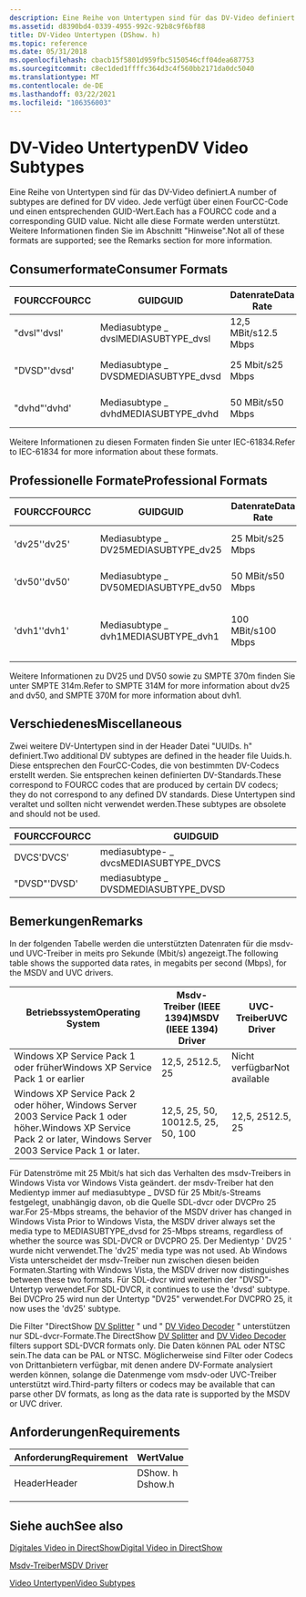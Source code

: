 ```yaml
---
description: Eine Reihe von Untertypen sind für das DV-Video definiert. Jede verfügt über einen FourCC-Code und einen entsprechenden GUID-Wert. Nicht alle diese Formate werden unterstützt. Weitere Informationen finden Sie im Abschnitt "Hinweise".
ms.assetid: d8390bd4-0339-4955-992c-92b8c9f6bf88
title: DV-Video Untertypen (DShow. h)
ms.topic: reference
ms.date: 05/31/2018
ms.openlocfilehash: cbacb15f5801d959fbc5150546cff04dea687753
ms.sourcegitcommit: c8ec1ded1ffffc364d3c4f560bb2171da0dc5040
ms.translationtype: MT
ms.contentlocale: de-DE
ms.lasthandoff: 03/22/2021
ms.locfileid: "106356003"
---
```

# <a name="dv-video-subtypes"></a><span data-ttu-id="af8e1-105">DV-Video Untertypen</span><span class="sxs-lookup"><span data-stu-id="af8e1-105">DV Video Subtypes</span></span>

<span data-ttu-id="af8e1-106">Eine Reihe von Untertypen sind für das DV-Video definiert.</span><span class="sxs-lookup"><span data-stu-id="af8e1-106">A number of subtypes are defined for DV video.</span></span> <span data-ttu-id="af8e1-107">Jede verfügt über einen FourCC-Code und einen entsprechenden GUID-Wert.</span><span class="sxs-lookup"><span data-stu-id="af8e1-107">Each has a FOURCC code and a corresponding GUID value.</span></span> <span data-ttu-id="af8e1-108">Nicht alle diese Formate werden unterstützt. Weitere Informationen finden Sie im Abschnitt "Hinweise".</span><span class="sxs-lookup"><span data-stu-id="af8e1-108">Not all of these formats are supported; see the Remarks section for more information.</span></span>

## <a name="consumer-formats"></a><span data-ttu-id="af8e1-109">Consumerformate</span><span class="sxs-lookup"><span data-stu-id="af8e1-109">Consumer Formats</span></span>



| <span data-ttu-id="af8e1-110">FOURCC</span><span class="sxs-lookup"><span data-stu-id="af8e1-110">FOURCC</span></span> | <span data-ttu-id="af8e1-111">GUID</span><span class="sxs-lookup"><span data-stu-id="af8e1-111">GUID</span></span>               | <span data-ttu-id="af8e1-112">Datenrate</span><span class="sxs-lookup"><span data-stu-id="af8e1-112">Data Rate</span></span> | <span data-ttu-id="af8e1-113">BESCHREIBUNG</span><span class="sxs-lookup"><span data-stu-id="af8e1-113">Description</span></span>                  |
|--------|--------------------|-----------|------------------------------|
| <span data-ttu-id="af8e1-114">"dvsl"</span><span class="sxs-lookup"><span data-stu-id="af8e1-114">'dvsl'</span></span> | <span data-ttu-id="af8e1-115">Mediasubtype \_ dvsl</span><span class="sxs-lookup"><span data-stu-id="af8e1-115">MEDIASUBTYPE\_dvsl</span></span> | <span data-ttu-id="af8e1-116">12,5 MBit/s</span><span class="sxs-lookup"><span data-stu-id="af8e1-116">12.5 Mbps</span></span> | <span data-ttu-id="af8e1-117">SD-dvcr (525-60 oder 625-50)</span><span class="sxs-lookup"><span data-stu-id="af8e1-117">SD-DVCR (525-60 or 625-50)</span></span>   |
| <span data-ttu-id="af8e1-118">"DVSD"</span><span class="sxs-lookup"><span data-stu-id="af8e1-118">'dvsd'</span></span> | <span data-ttu-id="af8e1-119">Mediasubtype \_ DVSD</span><span class="sxs-lookup"><span data-stu-id="af8e1-119">MEDIASUBTYPE\_dvsd</span></span> | <span data-ttu-id="af8e1-120">25 Mbit/s</span><span class="sxs-lookup"><span data-stu-id="af8e1-120">25 Mbps</span></span>   | <span data-ttu-id="af8e1-121">SDL-dvcr (525-60 oder 625-50)</span><span class="sxs-lookup"><span data-stu-id="af8e1-121">SDL-DVCR (525-60 or 625-50)</span></span>  |
| <span data-ttu-id="af8e1-122">"dvhd"</span><span class="sxs-lookup"><span data-stu-id="af8e1-122">'dvhd'</span></span> | <span data-ttu-id="af8e1-123">Mediasubtype \_ dvhd</span><span class="sxs-lookup"><span data-stu-id="af8e1-123">MEDIASUBTYPE\_dvhd</span></span> | <span data-ttu-id="af8e1-124">50 MBit/s</span><span class="sxs-lookup"><span data-stu-id="af8e1-124">50 Mbps</span></span>   | <span data-ttu-id="af8e1-125">HD-dvcr (1125-60 oder 1250-50)</span><span class="sxs-lookup"><span data-stu-id="af8e1-125">HD-DVCR (1125-60 or 1250-50)</span></span> |



 

<span data-ttu-id="af8e1-126">Weitere Informationen zu diesen Formaten finden Sie unter IEC-61834.</span><span class="sxs-lookup"><span data-stu-id="af8e1-126">Refer to IEC-61834 for more information about these formats.</span></span>

## <a name="professional-formats"></a><span data-ttu-id="af8e1-127">Professionelle Formate</span><span class="sxs-lookup"><span data-stu-id="af8e1-127">Professional Formats</span></span>



| <span data-ttu-id="af8e1-128">FOURCC</span><span class="sxs-lookup"><span data-stu-id="af8e1-128">FOURCC</span></span> | <span data-ttu-id="af8e1-129">GUID</span><span class="sxs-lookup"><span data-stu-id="af8e1-129">GUID</span></span>               | <span data-ttu-id="af8e1-130">Datenrate</span><span class="sxs-lookup"><span data-stu-id="af8e1-130">Data Rate</span></span> | <span data-ttu-id="af8e1-131">BESCHREIBUNG</span><span class="sxs-lookup"><span data-stu-id="af8e1-131">Description</span></span>                                 |
|--------|--------------------|-----------|---------------------------------------------|
| <span data-ttu-id="af8e1-132">'dv25'</span><span class="sxs-lookup"><span data-stu-id="af8e1-132">'dv25'</span></span> | <span data-ttu-id="af8e1-133">Mediasubtype \_ DV25</span><span class="sxs-lookup"><span data-stu-id="af8e1-133">MEDIASUBTYPE\_dv25</span></span> | <span data-ttu-id="af8e1-134">25 Mbit/s</span><span class="sxs-lookup"><span data-stu-id="af8e1-134">25 Mbps</span></span>   | <span data-ttu-id="af8e1-135">DVCPro 25 (525-60 oder 625-50).</span><span class="sxs-lookup"><span data-stu-id="af8e1-135">DVCPRO 25 (525-60 or 625-50).</span></span>               |
| <span data-ttu-id="af8e1-136">'dv50'</span><span class="sxs-lookup"><span data-stu-id="af8e1-136">'dv50'</span></span> | <span data-ttu-id="af8e1-137">Mediasubtype \_ DV50</span><span class="sxs-lookup"><span data-stu-id="af8e1-137">MEDIASUBTYPE\_dv50</span></span> | <span data-ttu-id="af8e1-138">50 MBit/s</span><span class="sxs-lookup"><span data-stu-id="af8e1-138">50 Mbps</span></span>   | <span data-ttu-id="af8e1-139">DVCPRO 50 (525-60 oder 625-50)</span><span class="sxs-lookup"><span data-stu-id="af8e1-139">DVCPRO 50 (525-60 or 625-50)</span></span>                |
| <span data-ttu-id="af8e1-140">'dvh1'</span><span class="sxs-lookup"><span data-stu-id="af8e1-140">'dvh1'</span></span> | <span data-ttu-id="af8e1-141">Mediasubtype \_ dvh1</span><span class="sxs-lookup"><span data-stu-id="af8e1-141">MEDIASUBTYPE\_dvh1</span></span> | <span data-ttu-id="af8e1-142">100 MBit/s</span><span class="sxs-lookup"><span data-stu-id="af8e1-142">100 Mbps</span></span>  | <span data-ttu-id="af8e1-143">DVCPRO 100 (1080/60i, 1080/50i oder 720/60p)</span><span class="sxs-lookup"><span data-stu-id="af8e1-143">DVCPRO 100 (1080/60i, 1080/50i, or 720/60P)</span></span> |



 

<span data-ttu-id="af8e1-144">Weitere Informationen zu DV25 und DV50 sowie zu SMPTE 370m finden Sie unter SMPTE 314m.</span><span class="sxs-lookup"><span data-stu-id="af8e1-144">Refer to SMPTE 314M for more information about dv25 and dv50, and SMPTE 370M for more information about dvh1.</span></span>

## <a name="miscellaneous"></a><span data-ttu-id="af8e1-145">Verschiedenes</span><span class="sxs-lookup"><span data-stu-id="af8e1-145">Miscellaneous</span></span>

<span data-ttu-id="af8e1-146">Zwei weitere DV-Untertypen sind in der Header Datei "UUIDs. h" definiert.</span><span class="sxs-lookup"><span data-stu-id="af8e1-146">Two additional DV subtypes are defined in the header file Uuids.h.</span></span> <span data-ttu-id="af8e1-147">Diese entsprechen den FourCC-Codes, die von bestimmten DV-Codecs erstellt werden. Sie entsprechen keinen definierten DV-Standards.</span><span class="sxs-lookup"><span data-stu-id="af8e1-147">These correspond to FOURCC codes that are produced by certain DV codecs; they do not correspond to any defined DV standards.</span></span> <span data-ttu-id="af8e1-148">Diese Untertypen sind veraltet und sollten nicht verwendet werden.</span><span class="sxs-lookup"><span data-stu-id="af8e1-148">These subtypes are obsolete and should not be used.</span></span>



| <span data-ttu-id="af8e1-149">FOURCC</span><span class="sxs-lookup"><span data-stu-id="af8e1-149">FOURCC</span></span> | <span data-ttu-id="af8e1-150">GUID</span><span class="sxs-lookup"><span data-stu-id="af8e1-150">GUID</span></span>               |
|--------|--------------------|
| <span data-ttu-id="af8e1-151">DVCS</span><span class="sxs-lookup"><span data-stu-id="af8e1-151">'DVCS'</span></span> | <span data-ttu-id="af8e1-152">mediasubtype- \_ dvcs</span><span class="sxs-lookup"><span data-stu-id="af8e1-152">MEDIASUBTYPE\_DVCS</span></span> |
| <span data-ttu-id="af8e1-153">"DVSD"</span><span class="sxs-lookup"><span data-stu-id="af8e1-153">'DVSD'</span></span> | <span data-ttu-id="af8e1-154">mediasubtype \_ DVSD</span><span class="sxs-lookup"><span data-stu-id="af8e1-154">MEDIASUBTYPE\_DVSD</span></span> |



 

## <a name="remarks"></a><span data-ttu-id="af8e1-155">Bemerkungen</span><span class="sxs-lookup"><span data-stu-id="af8e1-155">Remarks</span></span>

<span data-ttu-id="af8e1-156">In der folgenden Tabelle werden die unterstützten Datenraten für die msdv-und UVC-Treiber in meits pro Sekunde (Mbit/s) angezeigt.</span><span class="sxs-lookup"><span data-stu-id="af8e1-156">The following table shows the supported data rates, in megabits per second (Mbps), for the MSDV and UVC drivers.</span></span>



| <span data-ttu-id="af8e1-157">Betriebssystem</span><span class="sxs-lookup"><span data-stu-id="af8e1-157">Operating System</span></span>                                                                 | <span data-ttu-id="af8e1-158">Msdv-Treiber (IEEE 1394)</span><span class="sxs-lookup"><span data-stu-id="af8e1-158">MSDV (IEEE 1394) Driver</span></span> | <span data-ttu-id="af8e1-159">UVC-Treiber</span><span class="sxs-lookup"><span data-stu-id="af8e1-159">UVC Driver</span></span>    |
|----------------------------------------------------------------------------------|-------------------------|---------------|
| <span data-ttu-id="af8e1-160">Windows XP Service Pack 1 oder früher</span><span class="sxs-lookup"><span data-stu-id="af8e1-160">Windows XP Service Pack 1 or earlier</span></span>                                             | <span data-ttu-id="af8e1-161">12,5, 25</span><span class="sxs-lookup"><span data-stu-id="af8e1-161">12.5, 25</span></span>                | <span data-ttu-id="af8e1-162">Nicht verfügbar</span><span class="sxs-lookup"><span data-stu-id="af8e1-162">Not available</span></span> |
| <span data-ttu-id="af8e1-163">Windows XP Service Pack 2 oder höher, Windows Server 2003 Service Pack 1 oder höher.</span><span class="sxs-lookup"><span data-stu-id="af8e1-163">Windows XP Service Pack 2 or later, Windows Server 2003 Service Pack 1 or later.</span></span> | <span data-ttu-id="af8e1-164">12,5, 25, 50, 100</span><span class="sxs-lookup"><span data-stu-id="af8e1-164">12.5, 25, 50, 100</span></span>       | <span data-ttu-id="af8e1-165">12,5, 25</span><span class="sxs-lookup"><span data-stu-id="af8e1-165">12.5, 25</span></span>      |



 

<span data-ttu-id="af8e1-166">Für Datenströme mit 25 Mbit/s hat sich das Verhalten des msdv-Treibers in Windows Vista vor Windows Vista geändert. der msdv-Treiber hat den Medientyp immer auf mediasubtype \_ DVSD für 25 Mbit/s-Streams festgelegt, unabhängig davon, ob die Quelle SDL-dvcr oder DVCPro 25 war.</span><span class="sxs-lookup"><span data-stu-id="af8e1-166">For 25-Mbps streams, the behavior of the MSDV driver has changed in Windows Vista Prior to Windows Vista, the MSDV driver always set the media type to MEDIASUBTYPE\_dvsd for 25-Mbps streams, regardless of whether the source was SDL-DVCR or DVCPRO 25.</span></span> <span data-ttu-id="af8e1-167">Der Medientyp ' DV25 ' wurde nicht verwendet.</span><span class="sxs-lookup"><span data-stu-id="af8e1-167">The 'dv25' media type was not used.</span></span> <span data-ttu-id="af8e1-168">Ab Windows Vista unterscheidet der msdv-Treiber nun zwischen diesen beiden Formaten.</span><span class="sxs-lookup"><span data-stu-id="af8e1-168">Starting with Windows Vista, the MSDV driver now distinguishes between these two formats.</span></span> <span data-ttu-id="af8e1-169">Für SDL-dvcr wird weiterhin der "DVSD"-Untertyp verwendet.</span><span class="sxs-lookup"><span data-stu-id="af8e1-169">For SDL-DVCR, it continues to use the 'dvsd' subtype.</span></span> <span data-ttu-id="af8e1-170">Bei DVCPro 25 wird nun der Untertyp "DV25" verwendet.</span><span class="sxs-lookup"><span data-stu-id="af8e1-170">For DVCPRO 25, it now uses the 'dv25' subtype.</span></span>

<span data-ttu-id="af8e1-171">Die Filter "DirectShow [DV Splitter](dv-splitter-filter.md) " und " [DV Video Decoder](dv-video-decoder-filter.md) " unterstützen nur SDL-dvcr-Formate.</span><span class="sxs-lookup"><span data-stu-id="af8e1-171">The DirectShow [DV Splitter](dv-splitter-filter.md) and [DV Video Decoder](dv-video-decoder-filter.md) filters support SDL-DVCR formats only.</span></span> <span data-ttu-id="af8e1-172">Die Daten können PAL oder NTSC sein.</span><span class="sxs-lookup"><span data-stu-id="af8e1-172">The data can be PAL or NTSC.</span></span> <span data-ttu-id="af8e1-173">Möglicherweise sind Filter oder Codecs von Drittanbietern verfügbar, mit denen andere DV-Formate analysiert werden können, solange die Datenmenge vom msdv-oder UVC-Treiber unterstützt wird.</span><span class="sxs-lookup"><span data-stu-id="af8e1-173">Third-party filters or codecs may be available that can parse other DV formats, as long as the data rate is supported by the MSDV or UVC driver.</span></span>

## <a name="requirements"></a><span data-ttu-id="af8e1-174">Anforderungen</span><span class="sxs-lookup"><span data-stu-id="af8e1-174">Requirements</span></span>



| <span data-ttu-id="af8e1-175">Anforderung</span><span class="sxs-lookup"><span data-stu-id="af8e1-175">Requirement</span></span> | <span data-ttu-id="af8e1-176">Wert</span><span class="sxs-lookup"><span data-stu-id="af8e1-176">Value</span></span> |
|-------------------|------------------------------------------------------------------------------------|
| <span data-ttu-id="af8e1-177">Header</span><span class="sxs-lookup"><span data-stu-id="af8e1-177">Header</span></span><br/> | <dl> <span data-ttu-id="af8e1-178"><dt>DShow. h</dt></span><span class="sxs-lookup"><span data-stu-id="af8e1-178"><dt>Dshow.h</dt></span></span> </dl> |



## <a name="see-also"></a><span data-ttu-id="af8e1-179">Siehe auch</span><span class="sxs-lookup"><span data-stu-id="af8e1-179">See also</span></span>

<dl> <dt>

[<span data-ttu-id="af8e1-180">Digitales Video in DirectShow</span><span class="sxs-lookup"><span data-stu-id="af8e1-180">Digital Video in DirectShow</span></span>](digital-video-in-directshow.md)
</dt> <dt>

[<span data-ttu-id="af8e1-181">Msdv-Treiber</span><span class="sxs-lookup"><span data-stu-id="af8e1-181">MSDV Driver</span></span>](msdv-driver.md)
</dt> <dt>

[<span data-ttu-id="af8e1-182">Video Untertypen</span><span class="sxs-lookup"><span data-stu-id="af8e1-182">Video Subtypes</span></span>](video-subtypes.md)
</dt> </dl>

 

 




